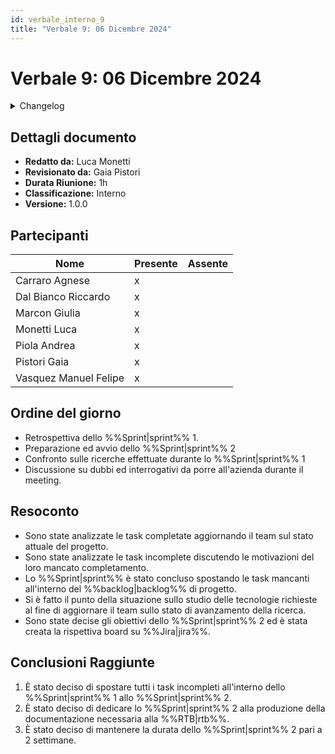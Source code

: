 ```yaml
---
id: verbale_interno_9
title: "Verbale 9: 06 Dicembre 2024"
---
```


# Verbale 9: 06 Dicembre 2024

<details>
  <summary>Changelog</summary>

| Data       | Versione | Descrizione                 | Autore       | Data Approvazione | Approvatore  |
| ---------- | -------- | --------------------------- | ------------ | ----------------- | ------------ |
| 09/11/2024 | 1.0.0    | Prima stesura del documento | Luca Monetti | 11/12/2024        | Gaia Pistori |

</details>

## Dettagli documento

- **Redatto da:** Luca Monetti
- **Revisionato da:** Gaia Pistori
- **Durata Riunione:** 1h
- **Classificazione:** Interno
- **Versione:** 1.0.0

## Partecipanti

| Nome                  | Presente | Assente |
| --------------------- | -------- | ------- |
| Carraro Agnese        | x        |         |
| Dal Bianco Riccardo   | x        |         |
| Marcon Giulia         | x        |         |
| Monetti Luca          | x        |         |
| Piola Andrea          | x        |         |
| Pistori Gaia          | x        |         |
| Vasquez Manuel Felipe | x        |         |

## Ordine del giorno

- Retrospettiva dello %%Sprint|sprint%% 1.
- Preparazione ed avvio dello %%Sprint|sprint%% 2
- Confronto sulle ricerche effettuate durante lo %%Sprint|sprint%% 1
- Discussione su dubbi ed interrogativi da porre all'azienda durante il meeting.

## Resoconto

- Sono state analizzate le task completate aggiornando il team sul stato attuale del progetto.
- Sono state analizzate le task incomplete discutendo le motivazioni del loro mancato completamento.
- Lo %%Sprint|sprint%% è stato concluso spostando le task mancanti all'interno del %%backlog|backlog%% di progetto.
- Si è fatto il punto della situazione sullo studio delle tecnologie richieste al fine di aggiornare il team sullo stato di avanzamento della ricerca.
- Sono state decise gli obiettivi dello %%Sprint|sprint%% 2 ed è stata creata la rispettiva board su %%Jira|jira%%.

## Conclusioni Raggiunte

1. È stato deciso di spostare tutti i task incompleti all'interno dello %%Sprint|sprint%% 1 allo %%Sprint|sprint%% 2.
2. È stato deciso di dedicare lo %%Sprint|sprint%% 2 alla produzione della documentazione necessaria alla %%RTB|rtb%%.
3. È stato deciso di mantenere la durata dello %%Sprint|sprint%% 2 pari a 2 settimane.

